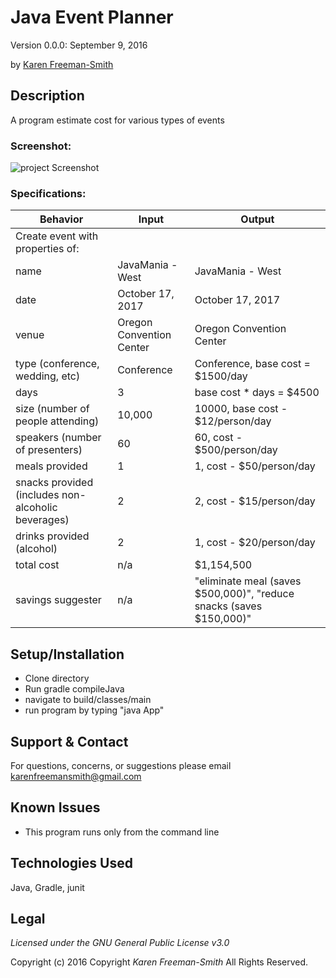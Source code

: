 # Java Event Planner
Version 0.0.0: September 9, 2016

by [Karen Freeman-Smith](https://github.com/karenfreemansmith)

## Description
A program estimate cost for various types of events

### Screenshot:
![project Screenshot](/screenshot.jpg)

### Specifications:
| Behavior                                           | Input                    |  Output                                                             |
|----------------------------------------------------|--------------------------|---------------------------------------------------------------------|
| Create event with properties of:                   |                          |                                                                     |
| name                                               | JavaMania - West         | JavaMania - West                                                    |
| date                                               | October 17, 2017         | October 17, 2017                                                    |
| venue                                              | Oregon Convention Center | Oregon Convention Center                                            |
| type (conference, wedding, etc)                    | Conference               | Conference, base cost = $1500/day                                   |
| days                                               | 3                        | base cost * days = $4500                                            |
| size (number of people attending)                  | 10,000                   | 10000, base cost - $12/person/day                                   |
| speakers (number of presenters)                    | 60                       | 60, cost - $500/person/day                                          |
| meals provided                                     | 1                        | 1, cost - $50/person/day                                            |
| snacks provided (includes non-alcoholic beverages) | 2                        | 2, cost - $15/person/day                                            |
| drinks provided (alcohol)                          | 2                        | 1, cost - $20/person/day                                            |
| total cost                                         | n/a                      | $1,154,500                                                          |
| savings suggester                                  | n/a                      | "eliminate meal (saves $500,000)", "reduce snacks (saves $150,000)" |

## Setup/Installation
* Clone directory
* Run gradle compileJava
* navigate to build/classes/main
* run program by typing "java App"

## Support & Contact
For questions, concerns, or suggestions please email karenfreemansmith@gmail.com

## Known Issues
* This program runs only from the command line

## Technologies Used
Java, Gradle, junit

## Legal
*Licensed under the GNU General Public License v3.0*

Copyright (c) 2016 Copyright _Karen Freeman-Smith_ All Rights Reserved.
